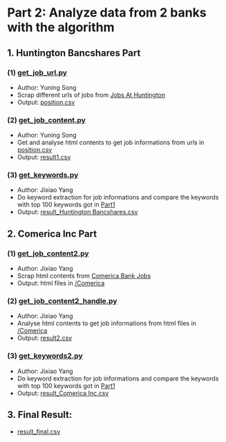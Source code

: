 # Part 2: Analyze data from 2 banks with the algorithm

## 1. Huntington Bancshares Part
### (1) [get_job_url.py](https://github.com/kinyang007/INFO_6105/blob/master/Assignment1/Part2/Huntington%20Bancshares/get_job_url.py)   
* Author: Yuning Song
* Scrap different urls of jobs from [Jobs At Huntington](https://careers.huntington.com/en-US/search)
* Output: [position.csv](https://github.com/kinyang007/INFO_6105/blob/master/Assignment1/Part2/Huntington%20Bancshares/position.csv)
### (2) [get_job_content.py](https://github.com/kinyang007/INFO_6105/blob/master/Assignment1/Part2/Huntington%20Bancshares/get_job_content.py)  
* Author: Yuning Song
* Get and analyse html contents to get job informations from urls in [position.csv](https://github.com/kinyang007/INFO_6105/blob/master/Assignment1/Part2/Huntington%20Bancshares/position.csv)
* Output: [result1.csv](https://github.com/kinyang007/INFO_6105/blob/master/Assignment1/Part2/Huntington%20Bancshares/result1.csv)
### (3) [get_keywords.py](https://github.com/kinyang007/INFO_6105/blob/master/Assignment1/Part2/Huntington%20Bancshares/get_keywords.py)
* Author: Jixiao Yang
* Do keyword extraction for job informations and compare the keywords with top 100 keywords got in [Part1](https://github.com/kinyang007/INFO_6105/tree/master/Assignment1/Part1)
* Output: [result_Huntington Bancshares.csv](https://github.com/kinyang007/INFO_6105/blob/master/Assignment1/Part2/Huntington%20Bancshares/result_Huntington%20Bancshares.csv)

## 2. Comerica Inc Part
### (1) [get_job_content2.py](https://github.com/kinyang007/INFO_6105/blob/master/Assignment1/Part2/Comerica%20Inc/get_job_content2.py)
* Author: Jixiao Yang 
* Scrap html contents from [Comerica Bank Jobs](https://recruiting.adp.com/srccar/public/RTI.home?d=comerica-jobs&c=1057141#/)
* Output: html files in [/Comerica](https://github.com/kinyang007/INFO_6105/tree/master/Assignment1/Part2/Comerica%20Inc/Comerica)
### (2) [get_job_content2_handle.py](https://github.com/kinyang007/INFO_6105/blob/master/Assignment1/Part2/Comerica%20Inc/get_job_content2_handle.py)
* Author: Jixiao Yang 
* Analyse html contents to get job informations from html files in [/Comerica](https://github.com/kinyang007/INFO_6105/tree/master/Assignment1/Part2/Comerica%20Inc/Comerica)
* Output: [result2.csv](https://github.com/kinyang007/INFO_6105/blob/master/Assignment1/Part2/Comerica%20Inc/result2.csv)
### (3) [get_keywords2.py](https://github.com/kinyang007/INFO_6105/blob/master/Assignment1/Part2/Comerica%20Inc/get_keywords2.py)
* Author: Jixiao Yang 
* Do keyword extraction for job informations and compare the keywords with top 100 keywords got in [Part1](https://github.com/kinyang007/INFO_6105/tree/master/Assignment1/Part1)
* Output: [result_Comerica Inc.csv](https://github.com/kinyang007/INFO_6105/blob/master/Assignment1/Part2/Comerica%20Inc/result_Comerica%20Inc.csv)

## 3. Final Result:
* [result_final.csv](https://github.com/kinyang007/INFO_6105/blob/master/Assignment1/Part2/result_final.csv)
